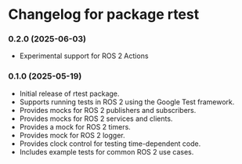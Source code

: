 # Changelog for package rtest

### 0.2.0 (2025-06-03)

* Experimental support for ROS 2 Actions


### 0.1.0 (2025-05-19)

* Initial release of rtest package.
* Supports running tests in ROS 2 using the Google Test framework.
* Provides mocks for ROS 2 publishers and subscribers.
* Provides mocks for ROS 2 services and clients.
* Provides a mock for ROS 2 timers.
* Provides mock for ROS 2 logger.
* Provides clock control for testing time-dependent code.
* Includes example tests for common ROS 2 use cases.